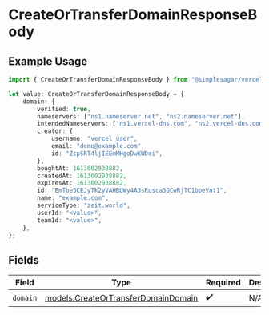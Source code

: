 # CreateOrTransferDomainResponseBody

## Example Usage

```typescript
import { CreateOrTransferDomainResponseBody } from "@simplesagar/vercel/models/createortransferdomainop.js";

let value: CreateOrTransferDomainResponseBody = {
    domain: {
        verified: true,
        nameservers: ["ns1.nameserver.net", "ns2.nameserver.net"],
        intendedNameservers: ["ns1.vercel-dns.com", "ns2.vercel-dns.com"],
        creator: {
            username: "vercel_user",
            email: "demo@example.com",
            id: "ZspSRT4ljIEEmMHgoDwKWDei",
        },
        boughtAt: 1613602938882,
        createdAt: 1613602938882,
        expiresAt: 1613602938882,
        id: "EmTbe5CEJyTk2yVAHBUWy4A3sRusca3GCwRjTC1bpeVnt1",
        name: "example.com",
        serviceType: "zeit.world",
        userId: "<value>",
        teamId: "<value>",
    },
};
```

## Fields

| Field                                                                            | Type                                                                             | Required                                                                         | Description                                                                      |
| -------------------------------------------------------------------------------- | -------------------------------------------------------------------------------- | -------------------------------------------------------------------------------- | -------------------------------------------------------------------------------- |
| `domain`                                                                         | [models.CreateOrTransferDomainDomain](../models/createortransferdomaindomain.md) | :heavy_check_mark:                                                               | N/A                                                                              |